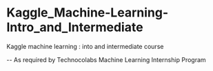 # Kaggle_Machine-Learning-Intro_and_Intermediate
Kaggle machine learning : into and intermediate course

-- As required by Technocolabs Machine Learning Internship Program
